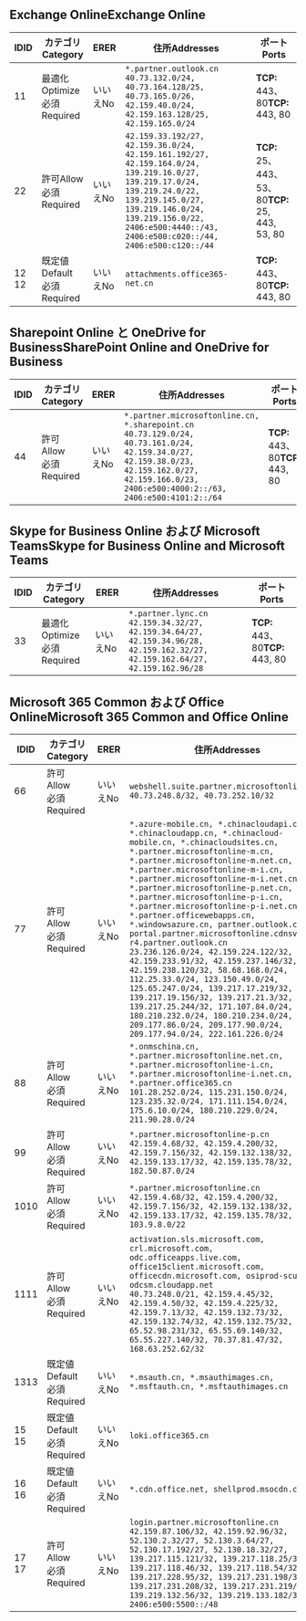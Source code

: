 <!--THIS FILE IS AUTOMATICALLY GENERATED. MANUAL CHANGES WILL BE OVERWRITTEN.-->
<!--Please contact the Office 365 Endpoints team with any questions.-->
<!--China endpoints version 2021032900-->
<!--File generated 2021-03-29 11:00:04.4719-->

## <a name="exchange-online"></a><span data-ttu-id="fee26-101">Exchange Online</span><span class="sxs-lookup"><span data-stu-id="fee26-101">Exchange Online</span></span>

<span data-ttu-id="fee26-102">ID</span><span class="sxs-lookup"><span data-stu-id="fee26-102">ID</span></span> | <span data-ttu-id="fee26-103">カテゴリ</span><span class="sxs-lookup"><span data-stu-id="fee26-103">Category</span></span> | <span data-ttu-id="fee26-104">ER</span><span class="sxs-lookup"><span data-stu-id="fee26-104">ER</span></span> | <span data-ttu-id="fee26-105">住所</span><span class="sxs-lookup"><span data-stu-id="fee26-105">Addresses</span></span> | <span data-ttu-id="fee26-106">ポート</span><span class="sxs-lookup"><span data-stu-id="fee26-106">Ports</span></span>
-- | -------------------- | -- | ---------------------------------------------------------------------------------------------------------------------------------------------------------------------------------------------------------------------------------------------- | ------------------------
<span data-ttu-id="fee26-107">1</span><span class="sxs-lookup"><span data-stu-id="fee26-107">1</span></span> | <span data-ttu-id="fee26-108">最適化</span><span class="sxs-lookup"><span data-stu-id="fee26-108">Optimize</span></span><BR><span data-ttu-id="fee26-109">必須</span><span class="sxs-lookup"><span data-stu-id="fee26-109">Required</span></span> | <span data-ttu-id="fee26-110">いいえ</span><span class="sxs-lookup"><span data-stu-id="fee26-110">No</span></span> | `*.partner.outlook.cn`<BR>`40.73.132.0/24, 40.73.164.128/25, 40.73.165.0/26, 42.159.40.0/24, 42.159.163.128/25, 42.159.165.0/24` | <span data-ttu-id="fee26-111">**TCP:** 443、80</span><span class="sxs-lookup"><span data-stu-id="fee26-111">**TCP:** 443, 80</span></span>
<span data-ttu-id="fee26-112">2</span><span class="sxs-lookup"><span data-stu-id="fee26-112">2</span></span> | <span data-ttu-id="fee26-113">許可</span><span class="sxs-lookup"><span data-stu-id="fee26-113">Allow</span></span><BR><span data-ttu-id="fee26-114">必須</span><span class="sxs-lookup"><span data-stu-id="fee26-114">Required</span></span> | <span data-ttu-id="fee26-115">いいえ</span><span class="sxs-lookup"><span data-stu-id="fee26-115">No</span></span> | `42.159.33.192/27, 42.159.36.0/24, 42.159.161.192/27, 42.159.164.0/24, 139.219.16.0/27, 139.219.17.0/24, 139.219.24.0/22, 139.219.145.0/27, 139.219.146.0/24, 139.219.156.0/22, 2406:e500:4440::/43, 2406:e500:c020::/44, 2406:e500:c120::/44` | <span data-ttu-id="fee26-116">**TCP:** 25、443、53、80</span><span class="sxs-lookup"><span data-stu-id="fee26-116">**TCP:** 25, 443, 53, 80</span></span>
<span data-ttu-id="fee26-117">12 </span><span class="sxs-lookup"><span data-stu-id="fee26-117">12</span></span> | <span data-ttu-id="fee26-118">既定値</span><span class="sxs-lookup"><span data-stu-id="fee26-118">Default</span></span><BR><span data-ttu-id="fee26-119">必須</span><span class="sxs-lookup"><span data-stu-id="fee26-119">Required</span></span> | <span data-ttu-id="fee26-120">いいえ</span><span class="sxs-lookup"><span data-stu-id="fee26-120">No</span></span> | `attachments.office365-net.cn` | <span data-ttu-id="fee26-121">**TCP:** 443、80</span><span class="sxs-lookup"><span data-stu-id="fee26-121">**TCP:** 443, 80</span></span>

## <a name="sharepoint-online-and-onedrive-for-business"></a><span data-ttu-id="fee26-122">Sharepoint Online と OneDrive for Business</span><span class="sxs-lookup"><span data-stu-id="fee26-122">SharePoint Online and OneDrive for Business</span></span>

<span data-ttu-id="fee26-123">ID</span><span class="sxs-lookup"><span data-stu-id="fee26-123">ID</span></span> | <span data-ttu-id="fee26-124">カテゴリ</span><span class="sxs-lookup"><span data-stu-id="fee26-124">Category</span></span> | <span data-ttu-id="fee26-125">ER</span><span class="sxs-lookup"><span data-stu-id="fee26-125">ER</span></span> | <span data-ttu-id="fee26-126">住所</span><span class="sxs-lookup"><span data-stu-id="fee26-126">Addresses</span></span> | <span data-ttu-id="fee26-127">ポート</span><span class="sxs-lookup"><span data-stu-id="fee26-127">Ports</span></span>
-- | ----------------- | -- | --------------------------------------------------------------------------------------------------------------------------------------------------------------------------------------------------- | ----------------
<span data-ttu-id="fee26-128">4</span><span class="sxs-lookup"><span data-stu-id="fee26-128">4</span></span> | <span data-ttu-id="fee26-129">許可</span><span class="sxs-lookup"><span data-stu-id="fee26-129">Allow</span></span><BR><span data-ttu-id="fee26-130">必須</span><span class="sxs-lookup"><span data-stu-id="fee26-130">Required</span></span> | <span data-ttu-id="fee26-131">いいえ</span><span class="sxs-lookup"><span data-stu-id="fee26-131">No</span></span> | `*.partner.microsoftonline.cn, *.sharepoint.cn`<BR>`40.73.129.0/24, 40.73.161.0/24, 42.159.34.0/27, 42.159.38.0/23, 42.159.162.0/27, 42.159.166.0/23, 2406:e500:4000:2::/63, 2406:e500:4101:2::/64` | <span data-ttu-id="fee26-132">**TCP:** 443、80</span><span class="sxs-lookup"><span data-stu-id="fee26-132">**TCP:** 443, 80</span></span>

## <a name="skype-for-business-online-and-microsoft-teams"></a><span data-ttu-id="fee26-133">Skype for Business Online および Microsoft Teams</span><span class="sxs-lookup"><span data-stu-id="fee26-133">Skype for Business Online and Microsoft Teams</span></span>

<span data-ttu-id="fee26-134">ID</span><span class="sxs-lookup"><span data-stu-id="fee26-134">ID</span></span> | <span data-ttu-id="fee26-135">カテゴリ</span><span class="sxs-lookup"><span data-stu-id="fee26-135">Category</span></span> | <span data-ttu-id="fee26-136">ER</span><span class="sxs-lookup"><span data-stu-id="fee26-136">ER</span></span> | <span data-ttu-id="fee26-137">住所</span><span class="sxs-lookup"><span data-stu-id="fee26-137">Addresses</span></span> | <span data-ttu-id="fee26-138">ポート</span><span class="sxs-lookup"><span data-stu-id="fee26-138">Ports</span></span>
-- | -------------------- | -- | -------------------------------------------------------------------------------------------------------------------------------- | ----------------
<span data-ttu-id="fee26-139">3</span><span class="sxs-lookup"><span data-stu-id="fee26-139">3</span></span> | <span data-ttu-id="fee26-140">最適化</span><span class="sxs-lookup"><span data-stu-id="fee26-140">Optimize</span></span><BR><span data-ttu-id="fee26-141">必須</span><span class="sxs-lookup"><span data-stu-id="fee26-141">Required</span></span> | <span data-ttu-id="fee26-142">いいえ</span><span class="sxs-lookup"><span data-stu-id="fee26-142">No</span></span> | `*.partner.lync.cn`<BR>`42.159.34.32/27, 42.159.34.64/27, 42.159.34.96/28, 42.159.162.32/27, 42.159.162.64/27, 42.159.162.96/28` | <span data-ttu-id="fee26-143">**TCP:** 443、80</span><span class="sxs-lookup"><span data-stu-id="fee26-143">**TCP:** 443, 80</span></span>

## <a name="microsoft-365-common-and-office-online"></a><span data-ttu-id="fee26-144">Microsoft 365 Common および Office Online</span><span class="sxs-lookup"><span data-stu-id="fee26-144">Microsoft 365 Common and Office Online</span></span>

<span data-ttu-id="fee26-145">ID</span><span class="sxs-lookup"><span data-stu-id="fee26-145">ID</span></span> | <span data-ttu-id="fee26-146">カテゴリ</span><span class="sxs-lookup"><span data-stu-id="fee26-146">Category</span></span> | <span data-ttu-id="fee26-147">ER</span><span class="sxs-lookup"><span data-stu-id="fee26-147">ER</span></span> | <span data-ttu-id="fee26-148">住所</span><span class="sxs-lookup"><span data-stu-id="fee26-148">Addresses</span></span> | <span data-ttu-id="fee26-149">ポート</span><span class="sxs-lookup"><span data-stu-id="fee26-149">Ports</span></span>
-- | ------------------- | -- | ---------------------------------------------------------------------------------------------------------------------------------------------------------------------------------------------------------------------------------------------------------------------------------------------------------------------------------------------------------------------------------------------------------------------------------------------------------------------------------------------------------------------------------------------------------------------------------------------------------------------------------------------------------------------------------------------------------------------------------------------------------------------------------------------------------------------------------------------------------------------------- | ----------------
<span data-ttu-id="fee26-150">6</span><span class="sxs-lookup"><span data-stu-id="fee26-150">6</span></span> | <span data-ttu-id="fee26-151">許可</span><span class="sxs-lookup"><span data-stu-id="fee26-151">Allow</span></span><BR><span data-ttu-id="fee26-152">必須</span><span class="sxs-lookup"><span data-stu-id="fee26-152">Required</span></span> | <span data-ttu-id="fee26-153">いいえ</span><span class="sxs-lookup"><span data-stu-id="fee26-153">No</span></span> | `webshell.suite.partner.microsoftonline.cn`<BR>`40.73.248.8/32, 40.73.252.10/32` | <span data-ttu-id="fee26-154">**TCP:** 443、80</span><span class="sxs-lookup"><span data-stu-id="fee26-154">**TCP:** 443, 80</span></span>
<span data-ttu-id="fee26-155">7</span><span class="sxs-lookup"><span data-stu-id="fee26-155">7</span></span> | <span data-ttu-id="fee26-156">許可</span><span class="sxs-lookup"><span data-stu-id="fee26-156">Allow</span></span><BR><span data-ttu-id="fee26-157">必須</span><span class="sxs-lookup"><span data-stu-id="fee26-157">Required</span></span> | <span data-ttu-id="fee26-158">いいえ</span><span class="sxs-lookup"><span data-stu-id="fee26-158">No</span></span> | `*.azure-mobile.cn, *.chinacloudapi.cn, *.chinacloudapp.cn, *.chinacloud-mobile.cn, *.chinacloudsites.cn, *.partner.microsoftonline-m.cn, *.partner.microsoftonline-m.net.cn, *.partner.microsoftonline-m-i.cn, *.partner.microsoftonline-m-i.net.cn, *.partner.microsoftonline-p.net.cn, *.partner.microsoftonline-p-i.cn, *.partner.microsoftonline-p-i.net.cn, *.partner.officewebapps.cn, *.windowsazure.cn, partner.outlook.cn, portal.partner.microsoftonline.cdnsvc.com, r4.partner.outlook.cn`<BR>`23.236.126.0/24, 42.159.224.122/32, 42.159.233.91/32, 42.159.237.146/32, 42.159.238.120/32, 58.68.168.0/24, 112.25.33.0/24, 123.150.49.0/24, 125.65.247.0/24, 139.217.17.219/32, 139.217.19.156/32, 139.217.21.3/32, 139.217.25.244/32, 171.107.84.0/24, 180.210.232.0/24, 180.210.234.0/24, 209.177.86.0/24, 209.177.90.0/24, 209.177.94.0/24, 222.161.226.0/24` | <span data-ttu-id="fee26-159">**TCP:** 443、80</span><span class="sxs-lookup"><span data-stu-id="fee26-159">**TCP:** 443, 80</span></span>
<span data-ttu-id="fee26-160">8</span><span class="sxs-lookup"><span data-stu-id="fee26-160">8</span></span> | <span data-ttu-id="fee26-161">許可</span><span class="sxs-lookup"><span data-stu-id="fee26-161">Allow</span></span><BR><span data-ttu-id="fee26-162">必須</span><span class="sxs-lookup"><span data-stu-id="fee26-162">Required</span></span> | <span data-ttu-id="fee26-163">いいえ</span><span class="sxs-lookup"><span data-stu-id="fee26-163">No</span></span> | `*.onmschina.cn, *.partner.microsoftonline.net.cn, *.partner.microsoftonline-i.cn, *.partner.microsoftonline-i.net.cn, *.partner.office365.cn`<BR>`101.28.252.0/24, 115.231.150.0/24, 123.235.32.0/24, 171.111.154.0/24, 175.6.10.0/24, 180.210.229.0/24, 211.90.28.0/24` | <span data-ttu-id="fee26-164">**TCP:** 443、80</span><span class="sxs-lookup"><span data-stu-id="fee26-164">**TCP:** 443, 80</span></span>
<span data-ttu-id="fee26-165">9</span><span class="sxs-lookup"><span data-stu-id="fee26-165">9</span></span> | <span data-ttu-id="fee26-166">許可</span><span class="sxs-lookup"><span data-stu-id="fee26-166">Allow</span></span><BR><span data-ttu-id="fee26-167">必須</span><span class="sxs-lookup"><span data-stu-id="fee26-167">Required</span></span> | <span data-ttu-id="fee26-168">いいえ</span><span class="sxs-lookup"><span data-stu-id="fee26-168">No</span></span> | `*.partner.microsoftonline-p.cn`<BR>`42.159.4.68/32, 42.159.4.200/32, 42.159.7.156/32, 42.159.132.138/32, 42.159.133.17/32, 42.159.135.78/32, 182.50.87.0/24` | <span data-ttu-id="fee26-169">**TCP:** 443、80</span><span class="sxs-lookup"><span data-stu-id="fee26-169">**TCP:** 443, 80</span></span>
<span data-ttu-id="fee26-170">10</span><span class="sxs-lookup"><span data-stu-id="fee26-170">10</span></span> | <span data-ttu-id="fee26-171">許可</span><span class="sxs-lookup"><span data-stu-id="fee26-171">Allow</span></span><BR><span data-ttu-id="fee26-172">必須</span><span class="sxs-lookup"><span data-stu-id="fee26-172">Required</span></span> | <span data-ttu-id="fee26-173">いいえ</span><span class="sxs-lookup"><span data-stu-id="fee26-173">No</span></span> | `*.partner.microsoftonline.cn`<BR>`42.159.4.68/32, 42.159.4.200/32, 42.159.7.156/32, 42.159.132.138/32, 42.159.133.17/32, 42.159.135.78/32, 103.9.8.0/22` | <span data-ttu-id="fee26-174">**TCP:** 443、80</span><span class="sxs-lookup"><span data-stu-id="fee26-174">**TCP:** 443, 80</span></span>
<span data-ttu-id="fee26-175">11</span><span class="sxs-lookup"><span data-stu-id="fee26-175">11</span></span> | <span data-ttu-id="fee26-176">許可</span><span class="sxs-lookup"><span data-stu-id="fee26-176">Allow</span></span><BR><span data-ttu-id="fee26-177">必須</span><span class="sxs-lookup"><span data-stu-id="fee26-177">Required</span></span> | <span data-ttu-id="fee26-178">いいえ</span><span class="sxs-lookup"><span data-stu-id="fee26-178">No</span></span> | `activation.sls.microsoft.com, crl.microsoft.com, odc.officeapps.live.com, office15client.microsoft.com, officecdn.microsoft.com, osiprod-scus01-odcsm.cloudapp.net`<BR>`40.73.248.0/21, 42.159.4.45/32, 42.159.4.50/32, 42.159.4.225/32, 42.159.7.13/32, 42.159.132.73/32, 42.159.132.74/32, 42.159.132.75/32, 65.52.98.231/32, 65.55.69.140/32, 65.55.227.140/32, 70.37.81.47/32, 168.63.252.62/32` | <span data-ttu-id="fee26-179">**TCP:** 443、80</span><span class="sxs-lookup"><span data-stu-id="fee26-179">**TCP:** 443, 80</span></span>
<span data-ttu-id="fee26-180">13</span><span class="sxs-lookup"><span data-stu-id="fee26-180">13</span></span> | <span data-ttu-id="fee26-181">既定値</span><span class="sxs-lookup"><span data-stu-id="fee26-181">Default</span></span><BR><span data-ttu-id="fee26-182">必須</span><span class="sxs-lookup"><span data-stu-id="fee26-182">Required</span></span> | <span data-ttu-id="fee26-183">いいえ</span><span class="sxs-lookup"><span data-stu-id="fee26-183">No</span></span> | `*.msauth.cn, *.msauthimages.cn, *.msftauth.cn, *.msftauthimages.cn` | <span data-ttu-id="fee26-184">**TCP:** 443、80</span><span class="sxs-lookup"><span data-stu-id="fee26-184">**TCP:** 443, 80</span></span>
<span data-ttu-id="fee26-185">15 </span><span class="sxs-lookup"><span data-stu-id="fee26-185">15</span></span> | <span data-ttu-id="fee26-186">既定値</span><span class="sxs-lookup"><span data-stu-id="fee26-186">Default</span></span><BR><span data-ttu-id="fee26-187">必須</span><span class="sxs-lookup"><span data-stu-id="fee26-187">Required</span></span> | <span data-ttu-id="fee26-188">いいえ</span><span class="sxs-lookup"><span data-stu-id="fee26-188">No</span></span> | `loki.office365.cn` | <span data-ttu-id="fee26-189">**TCP:** 443</span><span class="sxs-lookup"><span data-stu-id="fee26-189">**TCP:** 443</span></span>
<span data-ttu-id="fee26-190">16 </span><span class="sxs-lookup"><span data-stu-id="fee26-190">16</span></span> | <span data-ttu-id="fee26-191">既定値</span><span class="sxs-lookup"><span data-stu-id="fee26-191">Default</span></span><BR><span data-ttu-id="fee26-192">必須</span><span class="sxs-lookup"><span data-stu-id="fee26-192">Required</span></span> | <span data-ttu-id="fee26-193">いいえ</span><span class="sxs-lookup"><span data-stu-id="fee26-193">No</span></span> | `*.cdn.office.net, shellprod.msocdn.com` | <span data-ttu-id="fee26-194">**TCP:** 443</span><span class="sxs-lookup"><span data-stu-id="fee26-194">**TCP:** 443</span></span>
<span data-ttu-id="fee26-195">17 </span><span class="sxs-lookup"><span data-stu-id="fee26-195">17</span></span> | <span data-ttu-id="fee26-196">許可</span><span class="sxs-lookup"><span data-stu-id="fee26-196">Allow</span></span><BR><span data-ttu-id="fee26-197">必須</span><span class="sxs-lookup"><span data-stu-id="fee26-197">Required</span></span> | <span data-ttu-id="fee26-198">いいえ</span><span class="sxs-lookup"><span data-stu-id="fee26-198">No</span></span> | `login.partner.microsoftonline.cn`<BR>`42.159.87.106/32, 42.159.92.96/32, 52.130.2.32/27, 52.130.3.64/27, 52.130.17.192/27, 52.130.18.32/27, 139.217.115.121/32, 139.217.118.25/32, 139.217.118.46/32, 139.217.118.54/32, 139.217.228.95/32, 139.217.231.198/32, 139.217.231.208/32, 139.217.231.219/32, 139.219.132.56/32, 139.219.133.182/32, 2406:e500:5500::/48` | <span data-ttu-id="fee26-199">**TCP:** 443、80</span><span class="sxs-lookup"><span data-stu-id="fee26-199">**TCP:** 443, 80</span></span>
